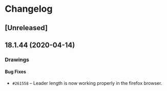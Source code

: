 # Changelog

## [Unreleased]

## 18.1.44 (2020-04-14)

### Drawings

#### Bug Fixes

- `#261558` – Leader length is now working properly in the firefox browser.